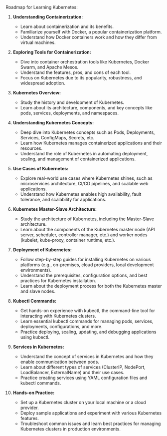 Roadmap for Learning Kubernetes:

1. **Understanding Containerization:**
   - Learn about containerization and its benefits.
   - Familiarize yourself with Docker, a popular containerization platform.
   - Understand how Docker containers work and how they differ from virtual machines.

2. **Exploring Tools for Containerization:**
   - Dive into container orchestration tools like Kubernetes, Docker Swarm, and Apache Mesos.
   - Understand the features, pros, and cons of each tool.
   - Focus on Kubernetes due to its popularity, robustness, and widespread adoption.

3. **Kubernetes Overview:**
   - Study the history and development of Kubernetes.
   - Learn about its architecture, components, and key concepts like pods, services, deployments, and namespaces.

4. **Understanding Kubernetes Concepts:**
   - Deep dive into Kubernetes concepts such as Pods, Deployments, Services, ConfigMaps, Secrets, etc.
   - Learn how Kubernetes manages containerized applications and their resources.
   - Understand the role of Kubernetes in automating deployment, scaling, and management of containerized applications.

5. **Use Cases of Kubernetes:**
   - Explore real-world use cases where Kubernetes shines, such as microservices architecture, CI/CD pipelines, and scalable web applications.
   - Understand how Kubernetes enables high availability, fault tolerance, and scalability for applications.

6. **Kubernetes Master-Slave Architecture:**
   - Study the architecture of Kubernetes, including the Master-Slave architecture.
   - Learn about the components of the Kubernetes master node (API server, scheduler, controller manager, etc.) and worker nodes (kubelet, kube-proxy, container runtime, etc.).

7. **Deployment of Kubernetes:**
   - Follow step-by-step guides for installing Kubernetes on various platforms (e.g., on-premises, cloud providers, local development environments).
   - Understand the prerequisites, configuration options, and best practices for Kubernetes installation.
   - Learn about the deployment process for both the Kubernetes master and slave nodes.

8. **Kubectl Commands:**
   - Get hands-on experience with kubectl, the command-line tool for interacting with Kubernetes clusters.
   - Learn essential kubectl commands for managing pods, services, deployments, configurations, and more.
   - Practice deploying, scaling, updating, and debugging applications using kubectl.

9. **Services in Kubernetes:**
   - Understand the concept of services in Kubernetes and how they enable communication between pods.
   - Learn about different types of services (ClusterIP, NodePort, LoadBalancer, ExternalName) and their use cases.
   - Practice creating services using YAML configuration files and kubectl commands.

10. **Hands-on Practice:**
    - Set up a Kubernetes cluster on your local machine or a cloud provider.
    - Deploy sample applications and experiment with various Kubernetes features.
    - Troubleshoot common issues and learn best practices for managing Kubernetes clusters in production environments.

